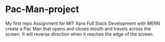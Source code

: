 # Pac-Man-project
My first repo
Assignment for MIT Xpro Full Stack Development with MERN
create a Pac Man that opens and closes mouth and travels across the screen. It will reverse direction when it reaches the edge of the screen.
